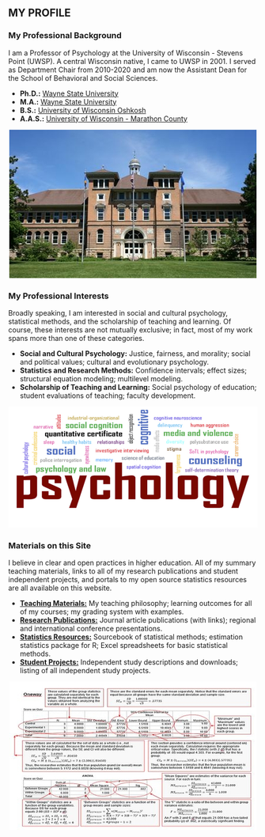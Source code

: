 ## MY PROFILE

### My Professional Background

I am a Professor of Psychology at the University of Wisconsin - Stevens Point (UWSP). A central Wisconsin native, I came to UWSP in 2001. I served as Department Chair from 2010-2020 and am now the Assistant Dean for the School of Behavioral and Social Sciences.

- **Ph.D.:** [Wayne State University](http://www.clas.wayne.edu/psychology/)
- **M.A.:** [Wayne State University](http://www.clas.wayne.edu/psychology/)
- **B.S.:** [University of Wisconsin Oshkosh](https://www.uwosh.edu/psychology)
- **A.A.S.:** [University of Wisconsin - Marathon County](https://www.uwsp.edu/wausau/Pages/default.aspx)

<p align="center" class=icon><kbd><img src="teaching/UWSP.jpg"></kbd></p>

### My Professional Interests

Broadly speaking, I am interested in social and cultural psychology, statistical methods, and the scholarship of teaching and learning. Of course, these interests are not mutually exclusive; in fact, most of my work spans more than one of these categories.

- **Social and Cultural Psychology:** Justice, fairness, and morality; social and political values; cultural and evolutionary psychology.
- **Statistics and Research Methods:** Confidence intervals; effect sizes; structural equation modeling; multilevel modeling.
- **Scholarship of Teaching and Learning:** Social psychology of education; student evaluations of teaching; faculty development.

<p align="center" class=icon><kbd><img src="research/PsychologyCloud.jpg"></kbd></p>

### Materials on this Site

I believe in clear and open practices in higher education. All of my summary teaching materials, links to all of my research publications and student independent projects, and portals to my open source statistics resources are all available on this website.

- [**Teaching Materials:**](./teaching/) My teaching philosophy; learning outcomes for all of my courses; my grading system with examples.
- [**Research Publications:**](./research/) Journal article publications (with links); regional and international conference presentations.
- [**Statistics Resources:**](./resources/) Sourcebook of statistical methods; estimation statistics package for R; Excel spreadsheets for basic statistical methods.
- [**Student Projects:**](./projects/) Independent study descriptions and downloads; listing of all independent study projects.

<p align="center" class=icon><kbd><img src="resources/AnnotatedOutput.jpg"></kbd></p>